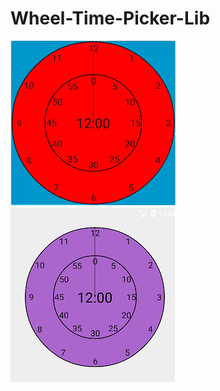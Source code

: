 # Wheel-Time-Picker-Lib
![gif_demo1](https://github.com/Yash463/Wheel-Time-Picker-Lib/blob/master/screeshots/gif_demo_resize.gif)
![screenshot1](https://github.com/Yash463/Wheel-Time-Picker-Lib/blob/master/screeshots/Screenshot_15003597721.png)
